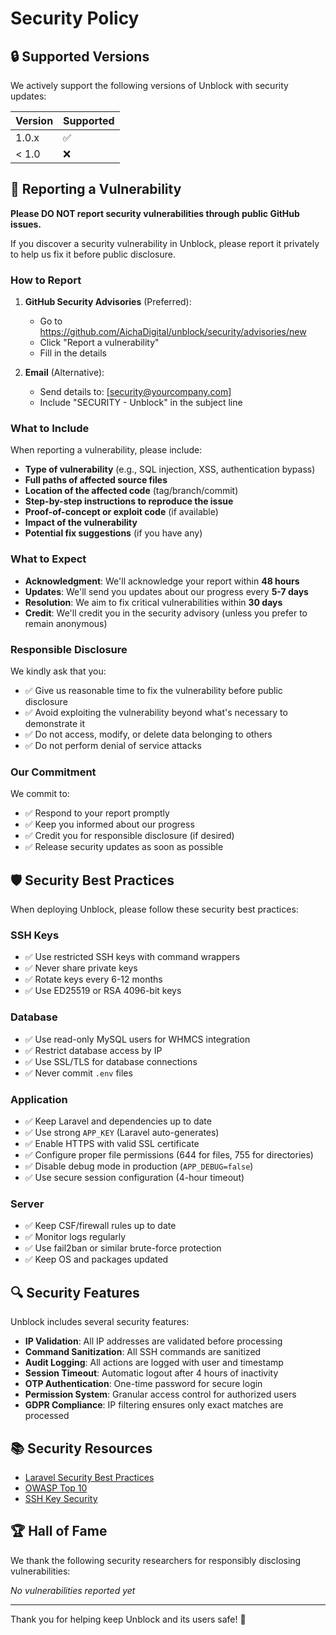 # Security Policy

## 🔒 Supported Versions

We actively support the following versions of Unblock with security updates:

| Version | Supported          |
| ------- | ------------------ |
| 1.0.x   | :white_check_mark: |
| < 1.0   | :x:                |

## 🚨 Reporting a Vulnerability

**Please DO NOT report security vulnerabilities through public GitHub issues.**

If you discover a security vulnerability in Unblock, please report it privately to help us fix it before public disclosure.

### How to Report

1. **GitHub Security Advisories** (Preferred):
   - Go to https://github.com/AichaDigital/unblock/security/advisories/new
   - Click "Report a vulnerability"
   - Fill in the details

2. **Email** (Alternative):
   - Send details to: [security@yourcompany.com] <!-- Update with your actual security email -->
   - Include "SECURITY - Unblock" in the subject line

### What to Include

When reporting a vulnerability, please include:

- **Type of vulnerability** (e.g., SQL injection, XSS, authentication bypass)
- **Full paths of affected source files**
- **Location of the affected code** (tag/branch/commit)
- **Step-by-step instructions to reproduce the issue**
- **Proof-of-concept or exploit code** (if available)
- **Impact of the vulnerability**
- **Potential fix suggestions** (if you have any)

### What to Expect

- **Acknowledgment**: We'll acknowledge your report within **48 hours**
- **Updates**: We'll send you updates about our progress every **5-7 days**
- **Resolution**: We aim to fix critical vulnerabilities within **30 days**
- **Credit**: We'll credit you in the security advisory (unless you prefer to remain anonymous)

### Responsible Disclosure

We kindly ask that you:

- ✅ Give us reasonable time to fix the vulnerability before public disclosure
- ✅ Avoid exploiting the vulnerability beyond what's necessary to demonstrate it
- ✅ Do not access, modify, or delete data belonging to others
- ✅ Do not perform denial of service attacks

### Our Commitment

We commit to:

- ✅ Respond to your report promptly
- ✅ Keep you informed about our progress
- ✅ Credit you for responsible disclosure (if desired)
- ✅ Release security updates as soon as possible

## 🛡️ Security Best Practices

When deploying Unblock, please follow these security best practices:

### SSH Keys
- ✅ Use restricted SSH keys with command wrappers
- ✅ Never share private keys
- ✅ Rotate keys every 6-12 months
- ✅ Use ED25519 or RSA 4096-bit keys

### Database
- ✅ Use read-only MySQL users for WHMCS integration
- ✅ Restrict database access by IP
- ✅ Use SSL/TLS for database connections
- ✅ Never commit `.env` files

### Application
- ✅ Keep Laravel and dependencies up to date
- ✅ Use strong `APP_KEY` (Laravel auto-generates)
- ✅ Enable HTTPS with valid SSL certificate
- ✅ Configure proper file permissions (644 for files, 755 for directories)
- ✅ Disable debug mode in production (`APP_DEBUG=false`)
- ✅ Use secure session configuration (4-hour timeout)

### Server
- ✅ Keep CSF/firewall rules up to date
- ✅ Monitor logs regularly
- ✅ Use fail2ban or similar brute-force protection
- ✅ Keep OS and packages updated

## 🔍 Security Features

Unblock includes several security features:

- **IP Validation**: All IP addresses are validated before processing
- **Command Sanitization**: All SSH commands are sanitized
- **Audit Logging**: All actions are logged with user and timestamp
- **Session Timeout**: Automatic logout after 4 hours of inactivity
- **OTP Authentication**: One-time password for secure login
- **Permission System**: Granular access control for authorized users
- **GDPR Compliance**: IP filtering ensures only exact matches are processed

## 📚 Security Resources

- [Laravel Security Best Practices](https://laravel.com/docs/11.x/security)
- [OWASP Top 10](https://owasp.org/www-project-top-ten/)
- [SSH Key Security](https://infosec.mozilla.org/guidelines/openssh)

## 🏆 Hall of Fame

We thank the following security researchers for responsibly disclosing vulnerabilities:

<!-- Will be updated as vulnerabilities are reported and fixed -->

*No vulnerabilities reported yet*

---

Thank you for helping keep Unblock and its users safe! 🙏

